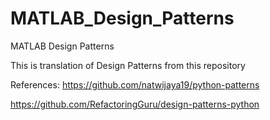 # MATLAB_Design_Patterns
MATLAB Design Patterns 

This is translation of Design Patterns from this repository

References:
https://github.com/natwijaya19/python-patterns

https://github.com/RefactoringGuru/design-patterns-python




